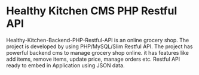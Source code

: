 # Healthy Kitchen CMS PHP Restful API

Healthy-Kitchen-Backend-PHP-Restful-API is an online grocery shop. The project is developed by using PHP/MySQL/Slim Restful API. The project has powerful backend cms to manage grocery shop online. it has features like add items, remove items, update price, manage orders etc. Restful API ready to embed in Application using JSON data.
